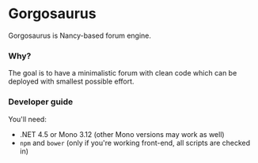 # Gorgosaurus

Gorgosaurus is Nancy-based forum engine. 

### Why?

The goal is to have a minimalistic forum with clean code which can be deployed with smallest possible effort.

### Developer guide

You'll need:
* .NET 4.5 or Mono 3.12 (other Mono versions may work as well)
* `npm` and `bower` (only if you're working front-end, all scripts are checked in)
